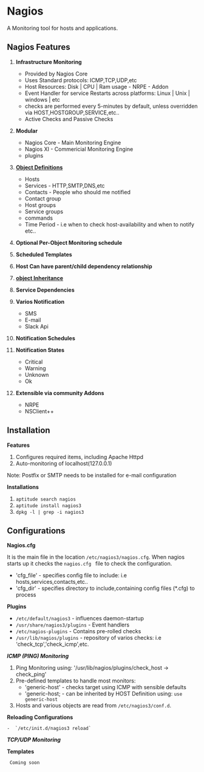 # Nagios 
  A Monitoring tool for hosts and applications.

## Nagios Features

  1. **Infrastructure Monitoring**
  
       * Provided by Nagios Core
       * Uses Standard protocols: ICMP,TCP,UDP,etc
       * Host Resources: Disk | CPU | Ram usage - NRPE - Addon
       * Event Handler for service Restarts across platforms: Linux | Unix | windows | etc
       * checks are performed every 5-minutes by default, unless overridden via HOST,HOSTGROUP,SERVICE,etc..
       * Active Checks and Passive Checks
       
  2. **Modular**
  
       * Nagios Core - Main Monitoring Engine
       * Nagios XI - Commericial Monitoring Engine
       * plugins
       
  3. [**Object Definitions**](https://assets.nagios.com/downloads/nagioscore/docs/nagioscore/3/en/objectdefinitions.html)
  
       * Hosts
       * Services - HTTP,SMTP,DNS,etc
       * Contacts - People who should me notified
       * Contact group
       * Host groups
       * Service groups
       * commands
       * Time Period - i.e when to check host-availability and when to notify
       etc..
       
   4) **Optional Per-Object Monitoring schedule**
   5) **Scheduled Templates**
   6) **Host Can have parent/child dependency relationship**
   7) [**object Inheritance**](https://assets.nagios.com/downloads/nagioscore/docs/nagioscore/3/en/objectinheritance.html)
   8) **Service Dependencies**
   9) **Varios Notification**
       * SMS
       * E-mail
       * Slack Api
       
  10) **Notification Schedules**
  11) **Notification States**
         * Critical 
         * Warning
         * Unknown
         * Ok
  12) **Extensible via community Addons**
         - NRPE
         - NSClient++
  
## Installation

  **Features**
  
   1) Configures required items, including Apache Httpd
   2) Auto-monitoring of localhost(127.0.0.1)

   Note: Postfix or SMTP needs to be installed for e-mail configuration
   
  **Installations**
  
   1) `aptitude search nagios`
   2) `aptitude install nagios3`
   3) `dpkg -l | grep -i nagios3`
   
## Configurations

   **Nagios.cfg**
   
   It is the main file in the location `/etc/nagios3/nagios.cfg`. When nagios starts up it checks the `nagios.cfg ` file to check the configuration.
   
   * 'cfg_file' - specifies config file to include: i.e hosts,services,contacts,etc..
   * 'cfg_dir'  - specifies directory to include,containing config files (\*.cfg) to process
   
  **Plugins**
   
   * `/etc/default/nagios3` - influences daemon-startup
   * `/usr/share/nagios3/plugins` - Event handlers
   * `/etc/nagios-plugins` - Contains pre-rolled checks
   * `/usr/lib/nagios/plugins` - repository of varios checks: i.e 'check_tcp','check_icmp',etc.
  
  ***ICMP (PING) Monitoring***
    
   1) Ping Monitoring using: '/usr/lib/nagios/plugins/check_host -> check_ping'
   2) Pre-defined templates to handle most monitors:
       * 'generic-host' - checks target using ICMP with sensible defaults
       * 'generic-host; - can be inherited by HOST Definition using: `use generic-host`
   3) Hosts and various objects are read from   `/etc/nagios3/conf.d`.
   
  **Reloading Configurations**
  
    -  `/etc/init.d/nagios3 reload`
    
  ***TCP/UDP Monitoring*** 
  
    
  **Templates**
  
     Coming soon
